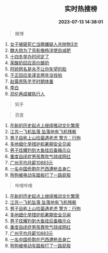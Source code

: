 <div align="center"><h2>实时热搜榜</h2><h4>2023-07-13 14:38:01</h4></div>

> 微博  

1. [女子被砸死亡当晚嫌疑人共抛物3次](https://s.weibo.com/weibo?q=%23%E5%A5%B3%E5%AD%90%E8%A2%AB%E7%A0%B8%E6%AD%BB%E4%BA%A1%E5%BD%93%E6%99%9A%E5%AB%8C%E7%96%91%E4%BA%BA%E5%85%B1%E6%8A%9B%E7%89%A93%E6%AC%A1%23&t=31&band_rank=1&Refer=top)<br />
2. [魏大勋为了背影像杨洋使劲减肥](https://s.weibo.com/weibo?q=%23%E9%AD%8F%E5%A4%A7%E5%8B%8B%E4%B8%BA%E4%BA%86%E8%83%8C%E5%BD%B1%E5%83%8F%E6%9D%A8%E6%B4%8B%E4%BD%BF%E5%8A%B2%E5%87%8F%E8%82%A5%23&t=31&band_rank=2&Refer=top)<br />
3. [十四冬举办时间定了](https://s.weibo.com/weibo?q=%23%E5%8D%81%E5%9B%9B%E5%86%AC%E4%B8%BE%E5%8A%9E%E6%97%B6%E9%97%B4%E5%AE%9A%E4%BA%86%23&t=31&band_rank=3&Refer=top)<br />
4. [茉酸奶回应高价酸奶](https://s.weibo.com/weibo?q=%23%E8%8C%89%E9%85%B8%E5%A5%B6%E5%9B%9E%E5%BA%94%E9%AB%98%E4%BB%B7%E9%85%B8%E5%A5%B6%23&t=31&band_rank=4&Refer=top)<br />
5. [阿娇网名是永不让你失望的脸](https://s.weibo.com/weibo?q=%23%E9%98%BF%E5%A8%87%E7%BD%91%E5%90%8D%E6%98%AF%E6%B0%B8%E4%B8%8D%E8%AE%A9%E4%BD%A0%E5%A4%B1%E6%9C%9B%E7%9A%84%E8%84%B8%23&t=31&band_rank=5&Refer=top)<br />
6. [于正回应吴谨言两年没戏拍](https://s.weibo.com/weibo?q=%23%E4%BA%8E%E6%AD%A3%E5%9B%9E%E5%BA%94%E5%90%B4%E8%B0%A8%E8%A8%80%E4%B8%A4%E5%B9%B4%E6%B2%A1%E6%88%8F%E6%8B%8D%23&t=31&band_rank=6&Refer=top)<br />
7. [赵露思陈芊芊时期体重](https://s.weibo.com/weibo?q=%23%E8%B5%B5%E9%9C%B2%E6%80%9D%E9%99%88%E8%8A%8A%E8%8A%8A%E6%97%B6%E6%9C%9F%E4%BD%93%E9%87%8D%23&t=31&band_rank=7&Refer=top)<br />
8. [李白](https://s.weibo.com/weibo?q=%E6%9D%8E%E7%99%BD&t=31&band_rank=8&Refer=top)<br />
9. [邓伦再成被执行人](https://s.weibo.com/weibo?q=%23%E9%82%93%E4%BC%A6%E5%86%8D%E6%88%90%E8%A2%AB%E6%89%A7%E8%A1%8C%E4%BA%BA%23&t=31&band_rank=9&Refer=top)<br />

> 知乎  


> 百度  

1. [在新的历史起点上继续推动文化繁荣](https://www.baidu.com/s?wd=%E5%9C%A8%E6%96%B0%E7%9A%84%E5%8E%86%E5%8F%B2%E8%B5%B7%E7%82%B9%E4%B8%8A%E7%BB%A7%E7%BB%AD%E6%8E%A8%E5%8A%A8%E6%96%87%E5%8C%96%E7%B9%81%E8%8D%A3&sa=fyb_news&rsv_dl=fyb_news)<br />
2. [江苏一飞机坠落 坠落地有飞机残骸](https://www.baidu.com/s?wd=%E6%B1%9F%E8%8B%8F%E4%B8%80%E9%A3%9E%E6%9C%BA%E5%9D%A0%E8%90%BD+%E5%9D%A0%E8%90%BD%E5%9C%B0%E6%9C%89%E9%A3%9E%E6%9C%BA%E6%AE%8B%E9%AA%B8&sa=fyb_news&rsv_dl=fyb_news)<br />
3. [男子自称上山捡菌遇老虎 警方：行拘](https://www.baidu.com/s?wd=%E7%94%B7%E5%AD%90%E8%87%AA%E7%A7%B0%E4%B8%8A%E5%B1%B1%E6%8D%A1%E8%8F%8C%E9%81%87%E8%80%81%E8%99%8E+%E8%AD%A6%E6%96%B9%EF%BC%9A%E8%A1%8C%E6%8B%98&sa=fyb_news&rsv_dl=fyb_news)<br />
4. [多地细化举措护航暑期安全见闻](https://www.baidu.com/s?wd=%E5%A4%9A%E5%9C%B0%E7%BB%86%E5%8C%96%E4%B8%BE%E6%8E%AA%E6%8A%A4%E8%88%AA%E6%9A%91%E6%9C%9F%E5%AE%89%E5%85%A8%E8%A7%81%E9%97%BB&sa=fyb_news&rsv_dl=fyb_news)<br />
5. [男子炫耀钓到大鱼挂后备箱示众](https://www.baidu.com/s?wd=%E7%94%B7%E5%AD%90%E7%82%AB%E8%80%80%E9%92%93%E5%88%B0%E5%A4%A7%E9%B1%BC%E6%8C%82%E5%90%8E%E5%A4%87%E7%AE%B1%E7%A4%BA%E4%BC%97&sa=fyb_news&rsv_dl=fyb_news)<br />
6. [重度自闭症男孩靠吹气球成网红](https://www.baidu.com/s?wd=%E9%87%8D%E5%BA%A6%E8%87%AA%E9%97%AD%E7%97%87%E7%94%B7%E5%AD%A9%E9%9D%A0%E5%90%B9%E6%B0%94%E7%90%83%E6%88%90%E7%BD%91%E7%BA%A2&sa=fyb_news&rsv_dl=fyb_news)<br />
7. [广州平均月薪10883元](https://www.baidu.com/s?wd=%E5%B9%BF%E5%B7%9E%E5%B9%B3%E5%9D%87%E6%9C%88%E8%96%AA10883%E5%85%83&sa=fyb_news&rsv_dl=fyb_news)<br />
8. [一名中国侨胞在巴西遭枪击身亡](https://www.baidu.com/s?wd=%E4%B8%80%E5%90%8D%E4%B8%AD%E5%9B%BD%E4%BE%A8%E8%83%9E%E5%9C%A8%E5%B7%B4%E8%A5%BF%E9%81%AD%E6%9E%AA%E5%87%BB%E8%BA%AB%E4%BA%A1&sa=fyb_news&rsv_dl=fyb_news)<br />
9. [狗狗被电动车踏板打了一路屁股](https://www.baidu.com/s?wd=%E7%8B%97%E7%8B%97%E8%A2%AB%E7%94%B5%E5%8A%A8%E8%BD%A6%E8%B8%8F%E6%9D%BF%E6%89%93%E4%BA%86%E4%B8%80%E8%B7%AF%E5%B1%81%E8%82%A1&sa=fyb_news&rsv_dl=fyb_news)<br />

> 哔哩哔哩  

1. [在新的历史起点上继续推动文化繁荣](https://www.baidu.com/s?wd=%E5%9C%A8%E6%96%B0%E7%9A%84%E5%8E%86%E5%8F%B2%E8%B5%B7%E7%82%B9%E4%B8%8A%E7%BB%A7%E7%BB%AD%E6%8E%A8%E5%8A%A8%E6%96%87%E5%8C%96%E7%B9%81%E8%8D%A3&sa=fyb_news&rsv_dl=fyb_news)<br />
2. [江苏一飞机坠落 坠落地有飞机残骸](https://www.baidu.com/s?wd=%E6%B1%9F%E8%8B%8F%E4%B8%80%E9%A3%9E%E6%9C%BA%E5%9D%A0%E8%90%BD+%E5%9D%A0%E8%90%BD%E5%9C%B0%E6%9C%89%E9%A3%9E%E6%9C%BA%E6%AE%8B%E9%AA%B8&sa=fyb_news&rsv_dl=fyb_news)<br />
3. [男子自称上山捡菌遇老虎 警方：行拘](https://www.baidu.com/s?wd=%E7%94%B7%E5%AD%90%E8%87%AA%E7%A7%B0%E4%B8%8A%E5%B1%B1%E6%8D%A1%E8%8F%8C%E9%81%87%E8%80%81%E8%99%8E+%E8%AD%A6%E6%96%B9%EF%BC%9A%E8%A1%8C%E6%8B%98&sa=fyb_news&rsv_dl=fyb_news)<br />
4. [多地细化举措护航暑期安全见闻](https://www.baidu.com/s?wd=%E5%A4%9A%E5%9C%B0%E7%BB%86%E5%8C%96%E4%B8%BE%E6%8E%AA%E6%8A%A4%E8%88%AA%E6%9A%91%E6%9C%9F%E5%AE%89%E5%85%A8%E8%A7%81%E9%97%BB&sa=fyb_news&rsv_dl=fyb_news)<br />
5. [男子炫耀钓到大鱼挂后备箱示众](https://www.baidu.com/s?wd=%E7%94%B7%E5%AD%90%E7%82%AB%E8%80%80%E9%92%93%E5%88%B0%E5%A4%A7%E9%B1%BC%E6%8C%82%E5%90%8E%E5%A4%87%E7%AE%B1%E7%A4%BA%E4%BC%97&sa=fyb_news&rsv_dl=fyb_news)<br />
6. [重度自闭症男孩靠吹气球成网红](https://www.baidu.com/s?wd=%E9%87%8D%E5%BA%A6%E8%87%AA%E9%97%AD%E7%97%87%E7%94%B7%E5%AD%A9%E9%9D%A0%E5%90%B9%E6%B0%94%E7%90%83%E6%88%90%E7%BD%91%E7%BA%A2&sa=fyb_news&rsv_dl=fyb_news)<br />
7. [广州平均月薪10883元](https://www.baidu.com/s?wd=%E5%B9%BF%E5%B7%9E%E5%B9%B3%E5%9D%87%E6%9C%88%E8%96%AA10883%E5%85%83&sa=fyb_news&rsv_dl=fyb_news)<br />
8. [一名中国侨胞在巴西遭枪击身亡](https://www.baidu.com/s?wd=%E4%B8%80%E5%90%8D%E4%B8%AD%E5%9B%BD%E4%BE%A8%E8%83%9E%E5%9C%A8%E5%B7%B4%E8%A5%BF%E9%81%AD%E6%9E%AA%E5%87%BB%E8%BA%AB%E4%BA%A1&sa=fyb_news&rsv_dl=fyb_news)<br />
9. [狗狗被电动车踏板打了一路屁股](https://www.baidu.com/s?wd=%E7%8B%97%E7%8B%97%E8%A2%AB%E7%94%B5%E5%8A%A8%E8%BD%A6%E8%B8%8F%E6%9D%BF%E6%89%93%E4%BA%86%E4%B8%80%E8%B7%AF%E5%B1%81%E8%82%A1&sa=fyb_news&rsv_dl=fyb_news)<br />
